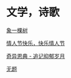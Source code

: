 # 文学，诗歌

[象一棵树](https://github.com/githubca/poems/blob/main/%E8%B1%A1%E4%B8%80%E6%A3%B5%E6%A0%91.md)

[情人节快乐，快乐情人节]()

[奇异恩典 - 追记抑郁岁月]()

[无题](https://github.com/githubca/poems/blob/main/%E6%97%A0%E9%A2%98.md)
